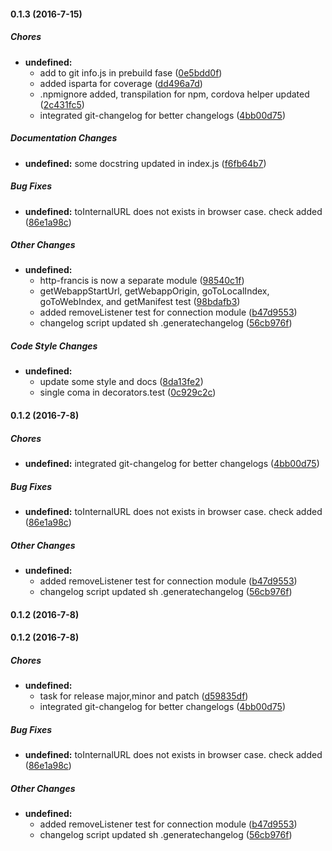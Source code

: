 #### 0.1.3 (2016-7-15)

##### Chores

* **undefined:**
  * add to git info.js in prebuild fase ([0e5bdd0f](https://github.com/D-Mobilelab/stargate/commit/0e5bdd0fda0f32870538ca136db580baf763ebe9))
  * added isparta for coverage ([dd496a7d](https://github.com/D-Mobilelab/stargate/commit/dd496a7da31f0d89e7485b2cdcb2dde630d3d18e))
  * .npmignore added, transpilation for npm, cordova helper updated ([2c431fc5](https://github.com/D-Mobilelab/stargate/commit/2c431fc5953e81ef66812094c67f2b9d3f6c17e1))
  * integrated git-changelog for better changelogs ([4bb00d75](https://github.com/D-Mobilelab/stargate/commit/4bb00d75ae473a52ed21d26ecd81fb5a91db53a6))

##### Documentation Changes

* **undefined:** some docstring updated in index.js ([f6fb64b7](https://github.com/D-Mobilelab/stargate/commit/f6fb64b7218a75bde3eac3d5fd102907f59f4a4f))

##### Bug Fixes

* **undefined:** toInternalURL does not exists in browser case. check added ([86e1a98c](https://github.com/D-Mobilelab/stargate/commit/86e1a98cd136c5a508d7ac34e674a905ac867321))

##### Other Changes

* **undefined:**
  * http-francis is now a separate module ([98540c1f](https://github.com/D-Mobilelab/stargate/commit/98540c1f6706ec704dd549ce3911c235ec14ed2b))
  * getWebappStartUrl,  getWebappOrigin,     goToLocalIndex,     goToWebIndex, and getManifest test ([98bdafb3](https://github.com/D-Mobilelab/stargate/commit/98bdafb3bdc61e48ec31dd9d6ff092b78de54a25))
  * added removeListener test for connection module ([b47d9553](https://github.com/D-Mobilelab/stargate/commit/b47d95537f2a1472fb895c903bd1c4500e418ddc))
  * changelog script updated sh .generatechangelog <oldtag> <newtag> <user> <reponame> ([56cb976f](https://github.com/D-Mobilelab/stargate/commit/56cb976f6dee660a1e87bc0105e7fc17da87558d))

##### Code Style Changes

* **undefined:**
  * update some style and docs ([8da13fe2](https://github.com/D-Mobilelab/stargate/commit/8da13fe200fa31319897a5c72323926c55c67db8))
  * single coma in decorators.test ([0c929c2c](https://github.com/D-Mobilelab/stargate/commit/0c929c2c0dda02b4dfea8ce661082db76e8954ce))

#### 0.1.2 (2016-7-8)

##### Chores

* **undefined:** integrated git-changelog for better changelogs ([4bb00d75](https://github.com/D-Mobilelab/stargate/commit/4bb00d75ae473a52ed21d26ecd81fb5a91db53a6))

##### Bug Fixes

* **undefined:** toInternalURL does not exists in browser case. check added ([86e1a98c](https://github.com/D-Mobilelab/stargate/commit/86e1a98cd136c5a508d7ac34e674a905ac867321))

##### Other Changes

* **undefined:**
  * added removeListener test for connection module ([b47d9553](https://github.com/D-Mobilelab/stargate/commit/b47d95537f2a1472fb895c903bd1c4500e418ddc))
  * changelog script updated sh .generatechangelog <oldtag> <newtag> <user> <reponame> ([56cb976f](https://github.com/D-Mobilelab/stargate/commit/56cb976f6dee660a1e87bc0105e7fc17da87558d))

#### 0.1.2 (2016-7-8)

#### 0.1.2 (2016-7-8)

##### Chores

* **undefined:**
  * task for release major,minor and patch ([d59835df](https://github.com/D-Mobilelab/stargate/commit/d59835dfce5caa578f881c5bbb868701a38858d8))
  * integrated git-changelog for better changelogs ([4bb00d75](https://github.com/D-Mobilelab/stargate/commit/4bb00d75ae473a52ed21d26ecd81fb5a91db53a6))

##### Bug Fixes

* **undefined:** toInternalURL does not exists in browser case. check added ([86e1a98c](https://github.com/D-Mobilelab/stargate/commit/86e1a98cd136c5a508d7ac34e674a905ac867321))

##### Other Changes

* **undefined:**
  * added removeListener test for connection module ([b47d9553](https://github.com/D-Mobilelab/stargate/commit/b47d95537f2a1472fb895c903bd1c4500e418ddc))
  * changelog script updated sh .generatechangelog <oldtag> <newtag> <user> <reponame> ([56cb976f](https://github.com/D-Mobilelab/stargate/commit/56cb976f6dee660a1e87bc0105e7fc17da87558d))

